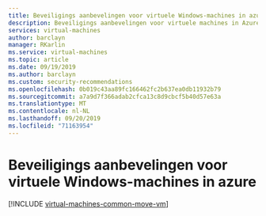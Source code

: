 ```yaml
---
title: Beveiligings aanbevelingen voor virtuele Windows-machines in azure
description: Beveiligings aanbevelingen voor virtuele machines in Azure. Als u deze aanbevelingen implementeert, kunt u voldoen aan uw beveiligings verplichtingen zoals beschreven in ons gedeelde verantwoordelijkheids model en wordt de algehele beveiliging voor uw implementaties verbeterd.
services: virtual-machines
author: barclayn
manager: RKarlin
ms.service: virtual-machines
ms.topic: article
ms.date: 09/19/2019
ms.author: barclayn
ms.custom: security-recommendations
ms.openlocfilehash: 0b019c43aa89fc166462fc2b637ea0db11932b79
ms.sourcegitcommit: a7a9d7f366adab2cfca13c8d9cbcf5b40d57e63a
ms.translationtype: MT
ms.contentlocale: nl-NL
ms.lasthandoff: 09/20/2019
ms.locfileid: "71163954"
---
```

# <a name="security-recommendations-for-windows-virtual-machines-in-azure"></a>Beveiligings aanbevelingen voor virtuele Windows-machines in azure


[!INCLUDE [virtual-machines-common-move-vm](../../../includes/virtual-machines-security-recommendations.md)]
